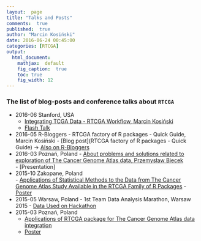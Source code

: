 ```yaml
---
layout:  page
title: "Talks and Posts"
comments:  true
published:  true
author: "Marcin Kosiński"
date: 2016-06-24 00:45:00
categories: [RTCGA]
output:
  html_document:
    mathjax:  default
    fig_caption:  true
    toc: true
    fig_width: 12
---
```




###  The list of blog-posts and conference talks about `RTCGA`

* 2016-06 Stanford, USA 
  	- [Integrating TCGA Data - RTCGA Workflow, Marcin Kosiński](http://bioconductor.org/help/course-materials/2016/BioC2016/)
  	- [Flash Talk](http://rtcga.github.io/RTCGA/BioC2016/)
* 2016-05 R-Bloggers
		- RTCGA factory of R packages - Quick Guide, Marcin Kosiński
		- [Blog post](RTCGA factory of R packages - Quick Guide) -> [Also on R-Bloggers](http://www.r-bloggers.com/rtcga-factory-of-r-packages-quick-guide/)
* 2016-03 Poznań, Poland 
		- [About problems and solutions related to exploration of The Cancer 
Genome Atlas data, Przemysław Biecek](http://iimo.pl/img/Conference_of_Contemporary_Oncology_POSTER_2016.pdf)   
		- [Presentation]
* 2015-10 Zakopane, Poland		
		- [Applications of Statistical Methods to the Data from The Cancer Genome Atlas Study Available in the RTCGA Family of R Packages](http://isobm.org/index.php?option=com_content&view=article&id=138&Itemid=624)
		- [Poster](https://github.com/RTCGA/RTCGA/raw/master/UseCases/MarcinKosinski.pdf)
* 2015-05 Warsaw, Poland
		- 1st Team Data Analysis Marathon, Warsaw 2015
		- [Data Used on Hackathon](https://www.facebook.com/events/921016974586900/)
* 2015-03 Poznań, Poland 
    - [Applications of RTCGA package for The Cancer Genome Atlas data integration](www.zwrotnikraka.pl/8-international-conference-contemporary-oncology-cancer-genomics-poznan/) 
    - [Poster](https://github.com/RTCGA/RTCGA/raw/master/UseCases/BigDataInGenomics.pdf)